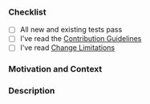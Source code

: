 <!-- Thanks for contributing to Science Journal iOS! Before you submit your pull request, please make sure to check the following boxes by putting an x in the [ ] (don't: [x ], [ x], do: [x]) -->

### Checklist
- [ ] All new and existing tests pass
- [ ] I've read the [Contribution Guidelines](https://github.com/arduino/Arduino-Science-Journal-iOS/blob/main/CONTRIBUTING.md)
- [ ] I've read [Change Limitations](https://github.com/arduino/Arduino-Science-Journal-iOS/blob/main/CHANGE_LIMITATIONS.md)

### Motivation and Context
<!-- Why is this change required? What problem does it solve? -->
<!-- If it fixes an open issue, please link to the issue here. -->

### Description
<!-- Describe your changes in detail -->
<!-- Please describe in detail how you tested your changes. -->
